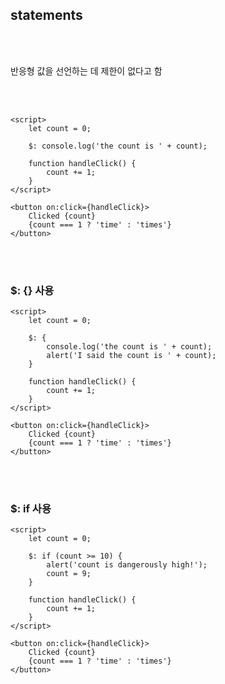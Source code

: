 ## statements

<br>
<br>

반응형 값을 선언하는 데 제한이 없다고 함

<br>
<br>

```svelte
<script>
	let count = 0;

	$: console.log('the count is ' + count);

	function handleClick() {
		count += 1;
	}
</script>

<button on:click={handleClick}>
	Clicked {count}
	{count === 1 ? 'time' : 'times'}
</button>
```

<br>
<br>

### $: {} 사용

```svelte
<script>
	let count = 0;

	$: {
		console.log('the count is ' + count);
		alert('I said the count is ' + count);
	}

	function handleClick() {
		count += 1;
	}
</script>

<button on:click={handleClick}>
	Clicked {count}
	{count === 1 ? 'time' : 'times'}
</button>
```

<br>
<br>

### $: if 사용

```svelte
<script>
	let count = 0;

	$: if (count >= 10) {
		alert('count is dangerously high!');
		count = 9;
	}

	function handleClick() {
		count += 1;
	}
</script>

<button on:click={handleClick}>
	Clicked {count}
	{count === 1 ? 'time' : 'times'}
</button>
```
